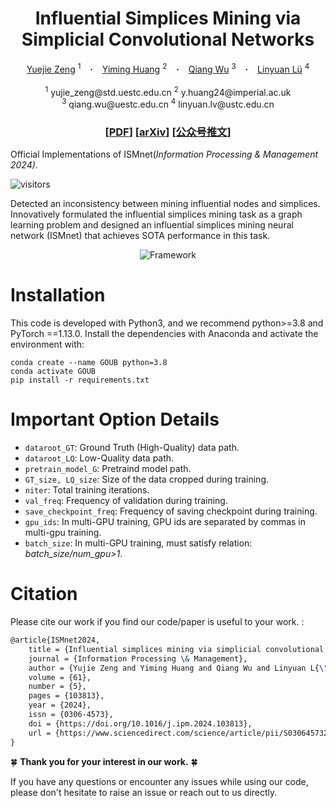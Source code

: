 <h1 align="center"> Influential Simplices Mining via Simplicial Convolutional Networks </h1>

<div align="center">
  <a href="http://yujie.world/">Yuejie Zeng</a> <sup>1</sup> &ensp; <b>&middot;</b> &ensp;
  <a href="https://yimingh.top/">Yiming Huang</a> <sup>2</sup> &ensp; <b>&middot;</b> &ensp;
  <a href="https://scholar.google.co.uk/citations?hl=en&user=edUqF7sAAAAJ&view_op=list_works&sortby=pubdate">Qiang Wu</a> <sup>3</sup> &ensp; <b>&middot;</b> &ensp;
  <a href="https://linyuanlab.com/">Linyuan Lü</a> <sup>4</sup>
  <br> <br> 
<sup>1</sup> yujie_zeng@std.uestc.edu.cn  
<sup>2</sup> y.huang24@imperial.ac.uk <br> 
<sup>3</sup> qiang.wu@uestc.edu.cn 
<sup>4</sup> linyuan.lv@ustc.edu.cn
</div>

<h3 align="center"> 
[<a href="https://www.sciencedirect.com/science/article/abs/pii/S0306457324001729?via%3Dihub">PDF</a>]
[<a href="https://arxiv.org/pdf/2307.05841">arXiv</a>]
[<a href="https://mp.weixin.qq.com/s/DnmGTCx0EJ873OsnW1_jYQ">公众号推文</a>]

</h3>


Official Implementations of ISMnet(*Information Processing & Management 2024)*.

![visitors](https://visitor-badge.laobi.icu/badge?page_id=Yiminghh/HiGCN)

Detected an inconsistency between mining influential nodes and simplices. Innovatively formulated the influential simplices mining task as a graph learning problem and designed an influential simplices mining neural network (ISMnet) that achieves SOTA performance in this task.
<div align="center">
    <img src="figs/framework.png" alt="Framework">
</div>



# Installation
This code is developed with Python3, and we recommend python>=3.8 and PyTorch ==1.13.0. Install the dependencies with Anaconda and activate the environment with:

    conda create --name GOUB python=3.8
    conda activate GOUB
    pip install -r requirements.txt



# Important Option Details
* `dataroot_GT`: Ground Truth (High-Quality) data path.
* `dataroot_LQ`: Low-Quality data path.
* `pretrain_model_G`: Pretraind model path.
* `GT_size, LQ_size`: Size of the data cropped during training.
* `niter`: Total training iterations.
* `val_freq`: Frequency of validation during training.
* `save_checkpoint_freq`: Frequency of saving checkpoint during training.
* `gpu_ids`: In multi-GPU training, GPU ids are separated by commas in multi-gpu training.
* `batch_size`: In multi-GPU training, must satisfy relation: *batch_size/num_gpu>1*.


# Citation
Please cite our work if you find our code/paper is useful to your work. :
```latex
@article{ISMnet2024, 
    title = {Influential simplices mining via simplicial convolutional networks}, 
    journal = {Information Processing \& Management}, 
    author = {Yujie Zeng and Yiming Huang and Qiang Wu and Linyuan L{\"u}}, 
    volume = {61}, 
    number = {5}, 
    pages = {103813}, 
    year = {2024}, 
    issn = {0306-4573}, 
    doi = {https://doi.org/10.1016/j.ipm.2024.103813}, 
    url = {https://www.sciencedirect.com/science/article/pii/S0306457324001729}, 
}
```


 
🍀 **Thank you for your interest in our work.** 🍀

If you have any questions or encounter any issues while using our code, please don't hesitate to raise an issue or reach out to us directly.

